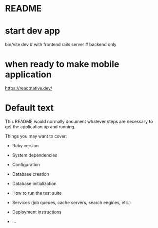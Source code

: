 # README

# start dev app
bin/vite dev # with frontend
rails server # backend only

# when ready to make mobile application
https://reactnative.dev/

# Default text
This README would normally document whatever steps are necessary to get the
application up and running.

Things you may want to cover:

* Ruby version

* System dependencies

* Configuration

* Database creation

* Database initialization

* How to run the test suite

* Services (job queues, cache servers, search engines, etc.)

* Deployment instructions

* ...
